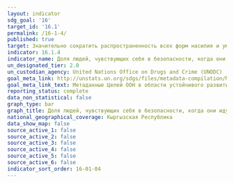 ```yaml
---
layout: indicator
sdg_goal: '16'
target_id: '16.1'
permalink: /16-1-4/
published: true
target: Значительно сократить распространенность всех форм насилия и уменьшить показатели смертности от этого явления во всем мире
indicator: 16.1.4
indicator_name: Доля людей, чувствующих себя в безопасности, когда они идут одни по улице в своем районе
un_designated_tier: 2.0
un_custodian_agency: United Nations Office on Drugs and Crime (UNODC)
goal_meta_link: http://unstats.un.org/sdgs/files/metadata-compilation/Metadata-Goal-16.pdf
goal_meta_link_text: Метаданные Целей ООН в области устойчивого развития (PDF, 222 КБ)
reporting_status: complete
data_non_statistical: false
graph_type: bar
graph_title: Доля людей, чувствующих себя в безопасности, когда они идут одни по улице в своем районе
national_geographical_coverage: Кыргызская Республика
data_show_map: false
source_active_1: false
source_active_2: false
source_active_3: false
source_active_4: false
source_active_5: false
source_active_6: false
indicator_sort_order: 16-01-04
---
```

